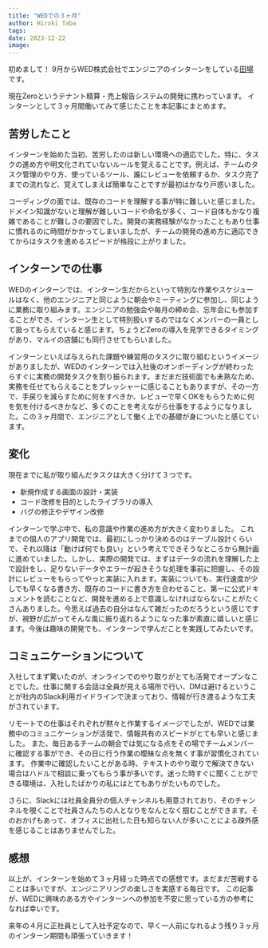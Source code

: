 ```yaml
---
title: "WEDでの３ヶ月"
author: Hiroki Taba
tags:
date: 2023-12-22
image:
---
```


初めまして！
9月からWED株式会社でエンジニアのインターンをしている[田場](https://github.com/hiroki1238)です。

現在Zeroというテナント精算・売上報告システムの開発に携わっています。
インターンとして３ヶ月間働いてみて感じたことを本記事にまとめます。

## 苦労したこと
インターンを始めた当初、苦労したのは新しい環境への適応でした。特に、タスクの進め方や明文化されていないルールを覚えることです。例えば、チームのタスク管理のやり方、使っているツール、誰にレビューを依頼するか、タスク完了までの流れなど、覚えてしまえば簡単なことですが最初はかなり戸惑いました。

コーディングの面では、既存のコードを理解する事が特に難しいと感じました。ドメイン知識がないと理解が難しいコードや命名が多く、コード自体もかなり複雑であることが難しさの要因でした。開発の実務経験がなかったこともあり仕事に慣れるのに時間がかかってしまいましたが、チームの開発の進め方に適応できてからはタスクを進めるスピードが格段に上がりました。

## インターンでの仕事
WEDのインターンでは、インターン生だからといって特別な作業やスケジュールはなく、他のエンジニアと同じように朝会やミーティングに参加し、同じように業務に取り組みます。エンジニアの勉強会や毎月の締め会、忘年会にも参加することができ、インターン生として特別扱いするのではなくメンバーの一員として扱ってもらえていると感じます。ちょうどZeroの導入を見学できるタイミングがあり、マルイの店舗にも同行させてもらいました。

インターンといえば与えられた課題や練習用のタスクに取り組むというイメージがありましたが、WEDのインターンでは入社後のオンボーディングが終わったらすぐに実務の開発タスクを割り振られます。まだまだ技術面でも未熟なため、実務を任せてもらえることをプレッシャーに感じることもありますが、その一方で、手戻りを減らすために何をすべきか、レビューで早くOKをもらうために何を気を付けるべきかなど、多くのことを考えながら仕事をするようになりました。この３ヶ月間で、エンジニアとして働く上での基礎が身についたと感じています。

## 変化
現在までに私が取り組んだタスクは大きく分けて３つです。
- 新規作成する画面の設計・実装
- コード改修を目的としたライブラリの導入
- バグの修正やデザイン改修

インターンで学ぶ中で、私の意識や作業の進め方が大きく変わりました。
これまでの個人のアプリ開発では、最初にしっかり決めるのはテーブル設計くらいで、それ以降は「動けば何でも良い」という考えでできそうなところから無計画に進めていました。しかし、実際の開発では、まずはデータの流れを理解した上で設計をし、足りないデータやエラーが起きそうな処理を事前に把握し、その設計にレビューをもらってやっと実装に入れます。実装についても、実行速度が少しでも早くなる書き方、既存のコードに書き方を合わせること、第一に公式ドキュメントを読むことなど、開発を進める上で意識しなければならないことがたくさんありました。今思えば過去の自分はなんて雑だったのだろうという感じですが、視野が広がってそんな風に振り返れるようになった事が素直に嬉しいと感じます。今後は趣味の開発でも、インターンで学んだことを実践してみたいです。

## コミュニケーションについて
入社してまず驚いたのが、オンラインでのやり取りがとても活発でオープンなことでした。仕事に関する会話は全員が見える場所で行い、DMは避けるということが社内のSlack利用ガイドラインで決まっており、情報が行き渡るような工夫がされています。

リモートでの仕事はそれぞれが黙々と作業するイメージでしたが、WEDでは業務中のコミュニケーションが活発で、情報共有のスピードがとても早いと感じました。
また、毎日あるチームの朝会では気になる点をその場でチームメンバーに確認する事ができ、その日に行う作業の曖昧な点を無くす事が習慣化されています。
作業中に確認したいことがある時、テキストのやり取りで解決できない場合はハドルで相談に乗ってもらう事が多いです。迷った時すぐに聞くことができる環境は、入社したばかりの私にはとてもありがたいものでした。

さらに、Slackには社員全員分の個人チャンネルも用意されており、そのチャンネルを覗くことで社員さんたちの人となりをなんとなく掴むことができます。そのおかげもあって、オフィスに出社した日も知らない人が多いことによる疎外感を感じることはありませんでした。

## 感想
以上が、インターンを始めて３ヶ月経った時点での感想です。まだまだ苦戦することは多いですが、エンジニアリングの楽しさを実感する毎日です。
この記事が、WEDに興味のある方やインターンへの参加を不安に思っている方の参考になれば幸いです。


来年の４月に正社員として入社予定なので、早く一人前になれるよう残り３ヶ月のインターン期間も頑張っていきます！
